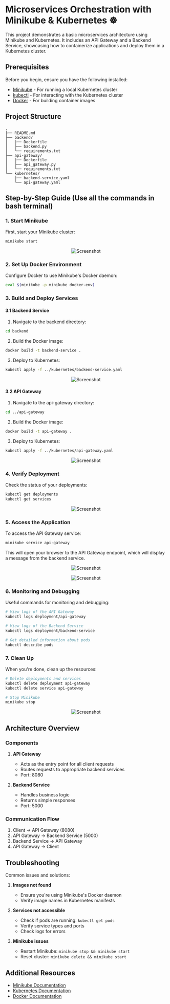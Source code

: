 # Microservices Orchestration with Minikube & Kubernetes ☸️

This project demonstrates a basic microservices architecture using Minikube and Kubernetes. It includes an API Gateway and a Backend Service, showcasing how to containerize applications and deploy them in a Kubernetes cluster.

## Prerequisites

Before you begin, ensure you have the following installed:
- [Minikube](https://minikube.sigs.k8s.io/docs/start/) - For running a local Kubernetes cluster
- [kubectl](https://kubernetes.io/docs/tasks/tools/install-kubectl/) - For interacting with the Kubernetes cluster
- [Docker](https://docs.docker.com/get-docker/) - For building container images

## Project Structure

```
.
├── README.md
├── backend/
│   ├── Dockerfile
│   ├── backend.py
│   └── requirements.txt
├── api-gateway/
│   ├── Dockerfile
│   ├── api_gateway.py
│   └── requirements.txt
└── kubernetes/
    ├── backend-service.yaml
    └── api-gateway.yaml
```

## Step-by-Step Guide (Use all the commands in bash terminal)

### 1. Start Minikube

First, start your Minikube cluster:

```bash
minikube start
```
<p align="center">
  <img src="https://github.com/TarakKatoch/My-Docker-Dockyard/blob/06b8cd7b508371feb76430430aad0e4cf80f8ed7/Microservices%20Orchestration%20with%20Minikube%20%26%20Kubernetes/images/Screenshot%202025-03-21%20014343.png" alt="Screenshot">
</p>

### 2. Set Up Docker Environment

Configure Docker to use Minikube's Docker daemon:

```bash
eval $(minikube -p minikube docker-env)
```

### 3. Build and Deploy Services

#### 3.1 Backend Service

1. Navigate to the backend directory:
```bash
cd backend
```

2. Build the Docker image:
```bash
docker build -t backend-service .
```

3. Deploy to Kubernetes:
```bash
kubectl apply -f ../kubernetes/backend-service.yaml
```
<p align="center">
  <img src="https://github.com/TarakKatoch/My-Docker-Dockyard/blob/06b8cd7b508371feb76430430aad0e4cf80f8ed7/Microservices%20Orchestration%20with%20Minikube%20%26%20Kubernetes/images/Screenshot%202025-03-21%20014834.png" alt="Screenshot">
</p>

#### 3.2 API Gateway

1. Navigate to the api-gateway directory:
```bash
cd ../api-gateway
```

2. Build the Docker image:
```bash
docker build -t api-gateway .
```

3. Deploy to Kubernetes:
```bash
kubectl apply -f ../kubernetes/api-gateway.yaml
```
<p align="center">
  <img src="https://github.com/TarakKatoch/My-Docker-Dockyard/blob/06b8cd7b508371feb76430430aad0e4cf80f8ed7/Microservices%20Orchestration%20with%20Minikube%20%26%20Kubernetes/images/Screenshot%202025-03-21%20015036.png" alt="Screenshot">
</p>

### 4. Verify Deployment

Check the status of your deployments:

```bash
kubectl get deployments
kubectl get services
```
<p align="center">
  <img src="https://github.com/TarakKatoch/My-Docker-Dockyard/blob/06b8cd7b508371feb76430430aad0e4cf80f8ed7/Microservices%20Orchestration%20with%20Minikube%20%26%20Kubernetes/images/Screenshot%202025-03-21%20020054.png" alt="Screenshot">
</p>

### 5. Access the Application

To access the API Gateway service:

```bash
minikube service api-gateway
```
This will open your browser to the API Gateway endpoint, which will display a message from the backend service.

<p align="center">
  <img src="https://github.com/TarakKatoch/My-Docker-Dockyard/blob/06b8cd7b508371feb76430430aad0e4cf80f8ed7/Microservices%20Orchestration%20with%20Minikube%20%26%20Kubernetes/images/Screenshot%202025-03-21%20015902.png" alt="Screenshot">
</p>
<p align="center">
  <img src="https://github.com/TarakKatoch/My-Docker-Dockyard/blob/06b8cd7b508371feb76430430aad0e4cf80f8ed7/Microservices%20Orchestration%20with%20Minikube%20%26%20Kubernetes/images/Screenshot%202025-03-21%20020139.png" alt="Screenshot">
</p>

### 6. Monitoring and Debugging

Useful commands for monitoring and debugging:

```bash
# View logs of the API Gateway
kubectl logs deployment/api-gateway

# View logs of the Backend Service
kubectl logs deployment/backend-service

# Get detailed information about pods
kubectl describe pods
```

### 7. Clean Up

When you're done, clean up the resources:

```bash
# Delete deployments and services
kubectl delete deployment api-gateway
kubectl delete service api-gateway

# Stop Minikube
minikube stop
```
<p align="center">
  <img src="https://github.com/TarakKatoch/My-Docker-Dockyard/blob/06b8cd7b508371feb76430430aad0e4cf80f8ed7/Microservices%20Orchestration%20with%20Minikube%20%26%20Kubernetes/images/Screenshot%202025-03-21%20020704.png" alt="Screenshot">
</p>

## Architecture Overview

### Components

1. **API Gateway**
   - Acts as the entry point for all client requests
   - Routes requests to appropriate backend services
   - Port: 8080

2. **Backend Service**
   - Handles business logic
   - Returns simple responses
   - Port: 5000

### Communication Flow

1. Client → API Gateway (8080)
2. API Gateway → Backend Service (5000)
3. Backend Service → API Gateway
4. API Gateway → Client

## Troubleshooting

Common issues and solutions:

1. **Images not found**
   - Ensure you're using Minikube's Docker daemon
   - Verify image names in Kubernetes manifests

2. **Services not accessible**
   - Check if pods are running: `kubectl get pods`
   - Verify service types and ports
   - Check logs for errors

3. **Minikube issues**
   - Restart Minikube: `minikube stop && minikube start`
   - Reset cluster: `minikube delete && minikube start`

## Additional Resources

- [Minikube Documentation](https://minikube.sigs.k8s.io/docs/)
- [Kubernetes Documentation](https://kubernetes.io/docs/)
- [Docker Documentation](https://docs.docker.com/) 
